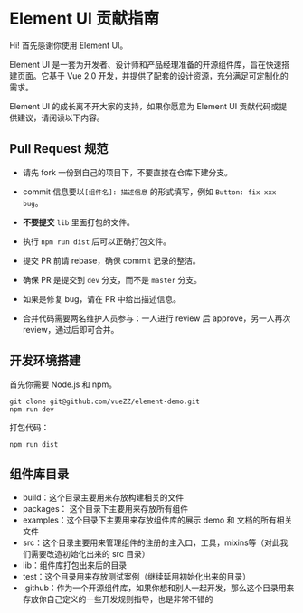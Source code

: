 # Element UI 贡献指南

Hi! 首先感谢你使用 Element UI。

Element UI 是一套为开发者、设计师和产品经理准备的开源组件库，旨在快速搭建页面。它基于 Vue 2.0 开发，并提供了配套的设计资源，充分满足可定制化的需求。

Element UI 的成长离不开大家的支持，如果你愿意为 Element UI 贡献代码或提供建议，请阅读以下内容。

## Pull Request 规范
- 请先 fork 一份到自己的项目下，不要直接在仓库下建分支。

- commit 信息要以`[组件名]: 描述信息` 的形式填写，例如 `Button: fix xxx bug`。

- **不要提交** `lib` 里面打包的文件。

- 执行 `npm run dist` 后可以正确打包文件。

- 提交 PR 前请 rebase，确保 commit 记录的整洁。

- 确保 PR 是提交到 `dev` 分支，而不是 `master` 分支。

- 如果是修复 bug，请在 PR 中给出描述信息。

- 合并代码需要两名维护人员参与：一人进行 review 后 approve，另一人再次 review，通过后即可合并。

## 开发环境搭建
首先你需要 Node.js 和 npm。
```shell
git clone git@github.com/vueZZ/element-demo.git
npm run dev
```

打包代码：

```shell
npm run dist
```

## 组件库目录

- build：这个目录主要用来存放构建相关的文件
- packages： 这个目录下主要用来存放所有组件
- examples：这个目录下主要用来存放组件库的展示 demo 和 文档的所有相关文件
- src：这个目录主要用来管理组件的注册的主入口，工具，mixins等（对此我们需要改造初始化出来的 src 目录）
- lib：组件库打包出来后的目录
- test：这个目录用来存放测试案例（继续延用初始化出来的目录）
- .github：作为一个开源组件库，如果你想和别人一起开发，那么这个目录用来存放你自己定义的一些开发规则指导，也是非常不错的